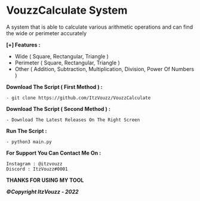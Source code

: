 # VouzzCalculate System
A system that is able to calculate various arithmetic operations and can find the wide or perimeter accurately



**[+] Features :**
- Wide ( Square, Rectangular, Triangle )
- Perimeter ( Square, Rectangular, Triangle )
- Other ( Addition, Subtraction, Multiplication, Division, Power Of Numbers )

**Download The Script ( First Method ) :**
```
- git clone https://github.com/ItzVouzz/VouzzCalculate
```
**Download The Script ( Second Method ) :**
```
- Download The Latest Releases On The Right Screen
```
**Run The Script :**
```
- python3 main.py
```
**For Support You Can Contact Me On :**
```
Instagram : @itzvouzz
Discord : ItzVouzz#0001
```
**THANKS FOR USING MY TOOL**

_**©Copyright ItzVouzz - 2022**_

